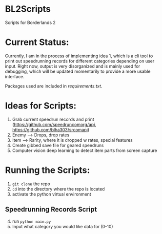 # BL2Scripts
Scripts for Borderlands 2


# Current Status:

Currently, I am in the process of implementing idea 1, which is a cli tool to print out speedrunning records for different categories depending on user input. Right now, output is very disorganized and is mainly used for debugging, which will be updated momentarily to provide a more usable interface.

Packages used are included in _requirements.txt_.



# Ideas for Scripts:
1. Grab current speedrun records and print (https://github.com/speedruncomorg/api, https://github.com/blha303/srcomapi)
2. Enemy --> Drops, drop rates
3. Item --> Rarity, where it is dropped w rates, special features
4. Create gibbed save file for geared speedruns
5. Computer vision deep learning to detect item parts from screen capture


# Running the Scripts:

1. `git clone` the repo
2. `cd` into the directory where the repo is located
3. activate the python virtual environment


## Speedrunning Records Script
4. run `python main.py`
5. Input what category you would like data for (0-10)

